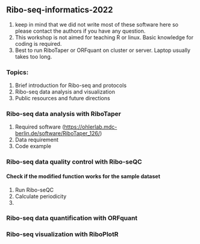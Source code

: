 ## Ribo-seq-informatics-2022

1. keep in mind that we did not write most of these software here so please contact the authors if you have any question.
2. This workshop is not aimed for teaching R or linux. Basic knowledge for coding is required.
3. Best to run RiboTaper or ORFquant on cluster or server. Laptop usually takes too long.

### Topics:
1. Brief introduction for Ribo-seq and protocols
2. Ribo-seq data analysis and visualization
3. Public resources and future directions

### Ribo-seq data analysis with RiboTaper
1. Required software (https://ohlerlab.mdc-berlin.de/software/RiboTaper_126/)
2. Data requirement
3. Code example

### Ribo-seq data quality control with Ribo-seQC
#### Check if the modified function works for the sample dataset
1. Run Ribo-seQC 
2. Calculate periodicity
3. 

### Ribo-seq data quantification with ORFquant

### Ribo-seq visualization with RiboPlotR




